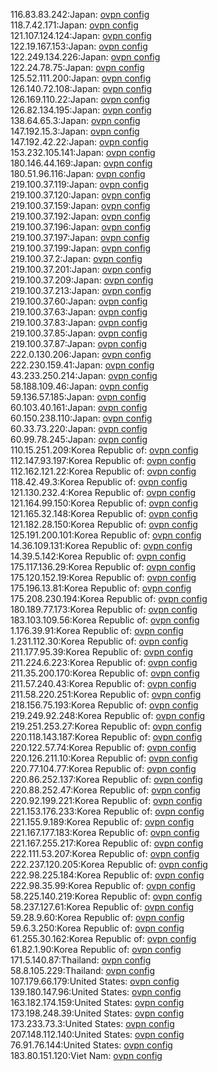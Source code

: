 116.83.83.242:Japan: [ovpn config](vpn/116_83_83_242.ovpn)  
118.7.42.171:Japan: [ovpn config](vpn/118_7_42_171.ovpn)  
121.107.124.124:Japan: [ovpn config](vpn/121_107_124_124.ovpn)  
122.19.167.153:Japan: [ovpn config](vpn/122_19_167_153.ovpn)  
122.249.134.226:Japan: [ovpn config](vpn/122_249_134_226.ovpn)  
122.24.78.75:Japan: [ovpn config](vpn/122_24_78_75.ovpn)  
125.52.111.200:Japan: [ovpn config](vpn/125_52_111_200.ovpn)  
126.140.72.108:Japan: [ovpn config](vpn/126_140_72_108.ovpn)  
126.169.110.22:Japan: [ovpn config](vpn/126_169_110_22.ovpn)  
126.82.134.195:Japan: [ovpn config](vpn/126_82_134_195.ovpn)  
138.64.65.3:Japan: [ovpn config](vpn/138_64_65_3.ovpn)  
147.192.15.3:Japan: [ovpn config](vpn/147_192_15_3.ovpn)  
147.192.42.22:Japan: [ovpn config](vpn/147_192_42_22.ovpn)  
153.232.105.141:Japan: [ovpn config](vpn/153_232_105_141.ovpn)  
180.146.44.169:Japan: [ovpn config](vpn/180_146_44_169.ovpn)  
180.51.96.116:Japan: [ovpn config](vpn/180_51_96_116.ovpn)  
219.100.37.119:Japan: [ovpn config](vpn/219_100_37_119.ovpn)  
219.100.37.120:Japan: [ovpn config](vpn/219_100_37_120.ovpn)  
219.100.37.159:Japan: [ovpn config](vpn/219_100_37_159.ovpn)  
219.100.37.192:Japan: [ovpn config](vpn/219_100_37_192.ovpn)  
219.100.37.196:Japan: [ovpn config](vpn/219_100_37_196.ovpn)  
219.100.37.197:Japan: [ovpn config](vpn/219_100_37_197.ovpn)  
219.100.37.199:Japan: [ovpn config](vpn/219_100_37_199.ovpn)  
219.100.37.2:Japan: [ovpn config](vpn/219_100_37_2.ovpn)  
219.100.37.201:Japan: [ovpn config](vpn/219_100_37_201.ovpn)  
219.100.37.209:Japan: [ovpn config](vpn/219_100_37_209.ovpn)  
219.100.37.213:Japan: [ovpn config](vpn/219_100_37_213.ovpn)  
219.100.37.60:Japan: [ovpn config](vpn/219_100_37_60.ovpn)  
219.100.37.63:Japan: [ovpn config](vpn/219_100_37_63.ovpn)  
219.100.37.83:Japan: [ovpn config](vpn/219_100_37_83.ovpn)  
219.100.37.85:Japan: [ovpn config](vpn/219_100_37_85.ovpn)  
219.100.37.87:Japan: [ovpn config](vpn/219_100_37_87.ovpn)  
222.0.130.206:Japan: [ovpn config](vpn/222_0_130_206.ovpn)  
222.230.159.41:Japan: [ovpn config](vpn/222_230_159_41.ovpn)  
43.233.250.214:Japan: [ovpn config](vpn/43_233_250_214.ovpn)  
58.188.109.46:Japan: [ovpn config](vpn/58_188_109_46.ovpn)  
59.136.57.185:Japan: [ovpn config](vpn/59_136_57_185.ovpn)  
60.103.40.161:Japan: [ovpn config](vpn/60_103_40_161.ovpn)  
60.150.238.110:Japan: [ovpn config](vpn/60_150_238_110.ovpn)  
60.33.73.220:Japan: [ovpn config](vpn/60_33_73_220.ovpn)  
60.99.78.245:Japan: [ovpn config](vpn/60_99_78_245.ovpn)  
110.15.251.209:Korea Republic of: [ovpn config](vpn/110_15_251_209.ovpn)  
112.147.93.197:Korea Republic of: [ovpn config](vpn/112_147_93_197.ovpn)  
112.162.121.22:Korea Republic of: [ovpn config](vpn/112_162_121_22.ovpn)  
118.42.49.3:Korea Republic of: [ovpn config](vpn/118_42_49_3.ovpn)  
121.130.232.4:Korea Republic of: [ovpn config](vpn/121_130_232_4.ovpn)  
121.164.99.150:Korea Republic of: [ovpn config](vpn/121_164_99_150.ovpn)  
121.165.32.148:Korea Republic of: [ovpn config](vpn/121_165_32_148.ovpn)  
121.182.28.150:Korea Republic of: [ovpn config](vpn/121_182_28_150.ovpn)  
125.191.200.101:Korea Republic of: [ovpn config](vpn/125_191_200_101.ovpn)  
14.36.109.131:Korea Republic of: [ovpn config](vpn/14_36_109_131.ovpn)  
14.39.5.142:Korea Republic of: [ovpn config](vpn/14_39_5_142.ovpn)  
175.117.136.29:Korea Republic of: [ovpn config](vpn/175_117_136_29.ovpn)  
175.120.152.19:Korea Republic of: [ovpn config](vpn/175_120_152_19.ovpn)  
175.196.13.81:Korea Republic of: [ovpn config](vpn/175_196_13_81.ovpn)  
175.208.230.194:Korea Republic of: [ovpn config](vpn/175_208_230_194.ovpn)  
180.189.77.173:Korea Republic of: [ovpn config](vpn/180_189_77_173.ovpn)  
183.103.109.56:Korea Republic of: [ovpn config](vpn/183_103_109_56.ovpn)  
1.176.39.91:Korea Republic of: [ovpn config](vpn/1_176_39_91.ovpn)  
1.231.112.30:Korea Republic of: [ovpn config](vpn/1_231_112_30.ovpn)  
211.177.95.39:Korea Republic of: [ovpn config](vpn/211_177_95_39.ovpn)  
211.224.6.223:Korea Republic of: [ovpn config](vpn/211_224_6_223.ovpn)  
211.35.200.170:Korea Republic of: [ovpn config](vpn/211_35_200_170.ovpn)  
211.57.240.43:Korea Republic of: [ovpn config](vpn/211_57_240_43.ovpn)  
211.58.220.251:Korea Republic of: [ovpn config](vpn/211_58_220_251.ovpn)  
218.156.75.193:Korea Republic of: [ovpn config](vpn/218_156_75_193.ovpn)  
219.249.92.248:Korea Republic of: [ovpn config](vpn/219_249_92_248.ovpn)  
219.251.253.27:Korea Republic of: [ovpn config](vpn/219_251_253_27.ovpn)  
220.118.143.187:Korea Republic of: [ovpn config](vpn/220_118_143_187.ovpn)  
220.122.57.74:Korea Republic of: [ovpn config](vpn/220_122_57_74.ovpn)  
220.126.211.10:Korea Republic of: [ovpn config](vpn/220_126_211_10.ovpn)  
220.77.104.77:Korea Republic of: [ovpn config](vpn/220_77_104_77.ovpn)  
220.86.252.137:Korea Republic of: [ovpn config](vpn/220_86_252_137.ovpn)  
220.88.252.47:Korea Republic of: [ovpn config](vpn/220_88_252_47.ovpn)  
220.92.199.221:Korea Republic of: [ovpn config](vpn/220_92_199_221.ovpn)  
221.153.176.233:Korea Republic of: [ovpn config](vpn/221_153_176_233.ovpn)  
221.155.9.189:Korea Republic of: [ovpn config](vpn/221_155_9_189.ovpn)  
221.167.177.183:Korea Republic of: [ovpn config](vpn/221_167_177_183.ovpn)  
221.167.255.217:Korea Republic of: [ovpn config](vpn/221_167_255_217.ovpn)  
222.111.53.207:Korea Republic of: [ovpn config](vpn/222_111_53_207.ovpn)  
222.237.120.205:Korea Republic of: [ovpn config](vpn/222_237_120_205.ovpn)  
222.98.225.184:Korea Republic of: [ovpn config](vpn/222_98_225_184.ovpn)  
222.98.35.99:Korea Republic of: [ovpn config](vpn/222_98_35_99.ovpn)  
58.225.140.219:Korea Republic of: [ovpn config](vpn/58_225_140_219.ovpn)  
58.237.127.61:Korea Republic of: [ovpn config](vpn/58_237_127_61.ovpn)  
59.28.9.60:Korea Republic of: [ovpn config](vpn/59_28_9_60.ovpn)  
59.6.3.250:Korea Republic of: [ovpn config](vpn/59_6_3_250.ovpn)  
61.255.30.162:Korea Republic of: [ovpn config](vpn/61_255_30_162.ovpn)  
61.82.1.90:Korea Republic of: [ovpn config](vpn/61_82_1_90.ovpn)  
171.5.140.87:Thailand: [ovpn config](vpn/171_5_140_87.ovpn)  
58.8.105.229:Thailand: [ovpn config](vpn/58_8_105_229.ovpn)  
107.179.66.179:United States: [ovpn config](vpn/107_179_66_179.ovpn)  
139.180.147.96:United States: [ovpn config](vpn/139_180_147_96.ovpn)  
163.182.174.159:United States: [ovpn config](vpn/163_182_174_159.ovpn)  
173.198.248.39:United States: [ovpn config](vpn/173_198_248_39.ovpn)  
173.233.73.3:United States: [ovpn config](vpn/173_233_73_3.ovpn)  
207.148.112.140:United States: [ovpn config](vpn/207_148_112_140.ovpn)  
76.91.76.144:United States: [ovpn config](vpn/76_91_76_144.ovpn)  
183.80.151.120:Viet Nam: [ovpn config](vpn/183_80_151_120.ovpn)  
